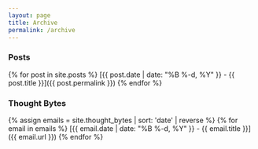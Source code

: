 ```yaml
---
layout: page
title: Archive
permalink: /archive
---
```

### Posts

{% for post in site.posts %}
[{{ post.date | date: "%B %-d, %Y" }} - {{ post.title }}]({{ post.permalink }})
{% endfor %}

### Thought Bytes

{% assign emails = site.thought_bytes | sort: 'date' | reverse %}
{% for email in emails %}
[{{ email.date | date: "%B %-d, %Y" }} - {{ email.title }}]({{ email.url }})
{% endfor %}

